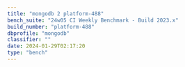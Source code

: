 ```yaml
---
title: "mongodb 2 platform-488"
bench_suite: "24w05 CI Weekly Benchmark - Build 2023.x"
build_number: "platform-488"
dbprofile: "mongodb"
classifier: ""
date: 2024-01-29T02:17:20
type: "bench"
---
```

